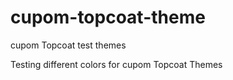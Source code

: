 cupom-topcoat-theme
===================

cupom Topcoat test themes

Testing different colors for cupom Topcoat Themes
